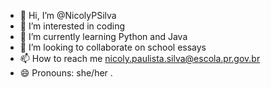 - 👋 Hi, I’m @NicolyPSilva
- 👀 I’m interested in coding
- 🌱 I’m currently learning Python and Java
- 💞️ I’m looking to collaborate on school essays
- 📫 How to reach me nicoly.paulista.silva@escola.pr.gov.br
- 😄 Pronouns: she/her
.

<!---
NicolyPSilva/NicolyPSilva is a ✨ special ✨ repository because its `README.md` (this file) appears on your GitHub profile.
You can click the Preview link to take a look at your changes.
--->
